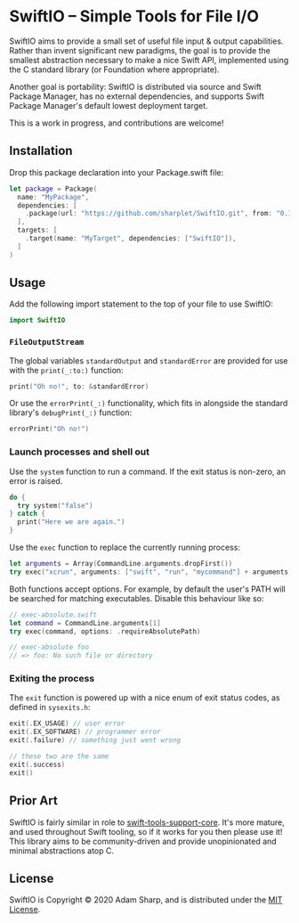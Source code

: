 # SwiftIO – Simple Tools for File I/O

SwiftIO aims to provide a small set of useful file input & output capabilities.
Rather than invent significant new paradigms, the goal is to provide the
smallest abstraction necessary to make a nice Swift API, implemented using the
C standard library (or Foundation where appropriate).

Another goal is portability: SwiftIO is distributed via source and Swift
Package Manager, has no external dependencies, and supports Swift Package
Manager's default lowest deployment target.

This is a work in progress, and contributions are welcome!

## Installation

Drop this package declaration into your Package.swift file:

```swift
let package = Package(
  name: "MyPackage",
  dependencies: [
    .package(url: "https://github.com/sharplet/SwiftIO.git", from: "0.1.0"),
  ],
  targets: [
    .target(name: "MyTarget", dependencies: ["SwiftIO"]),
  ]
)
```

## Usage

Add the following import statement to the top of your file to use SwiftIO:

```swift
import SwiftIO
```

### `FileOutputStream`

The global variables `standardOutput` and `standardError` are provided for use
with the `print(_:to:)` function:

```swift
print("Oh no!", to: &standardError)
```

Or use the `errorPrint(_:)` functionality, which fits in alongside the standard
library's `debugPrint(_:)` function:

```swift
errorPrint("Oh no!")
```

### Launch processes and shell out

Use the `system` function to run a command. If the exit status is non-zero, an
error is raised.

```swift
do {
  try system("false")
} catch {
  print("Here we are again.")
}
```

Use the `exec` function to replace the currently running process:

```swift
let arguments = Array(CommandLine.arguments.dropFirst())
try exec("xcrun", arguments: ["swift", "run", "mycommand"] + arguments)
```

Both functions accept options. For example, by default the user's PATH will be
searched for matching executables. Disable this behaviour like so:

```swift
// exec-absolute.swift
let command = CommandLine.arguments[1]
try exec(command, options: .requireAbsolutePath)

// exec-absolute foo
// => foo: No such file or directory
```

### Exiting the process

The `exit` function is powered up with a nice enum of exit status codes, as
defined in `sysexits.h`:

```swift
exit(.EX_USAGE) // user error
exit(.EX_SOFTWARE) // programmer error
exit(.failure) // something just went wrong

// these two are the same
exit(.success)
exit()
```

## Prior Art

SwiftIO is fairly similar in role to [swift-tools-support-core](https://github.com/apple/swift-tools-support-core).
It's more mature, and used throughout Swift tooling, so if it works for you
then please use it! This library aims to be community-driven and provide
unopinionated and minimal abstractions atop C.

## License

SwiftIO is Copyright © 2020 Adam Sharp, and is distributed under the
[MIT License](LICENSE).
